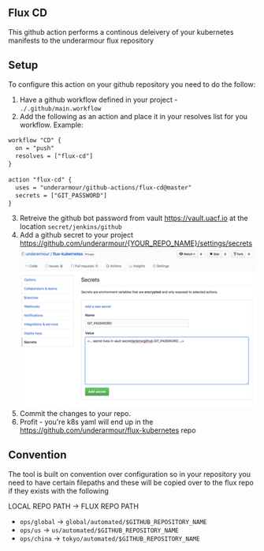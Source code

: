 Flux CD
-------

This github action performs a continous deleivery of your kubernetes manifests to the underarmour flux repository

## Setup

To configure this action on your github repository you need to do the follow:

1. Have a github workflow defined in your project - `./.github/main.workflow`
2. Add the following as an action and place it in your resolves list for you workflow. Example:
```
workflow "CD" {
  on = "push"
  resolves = ["flux-cd"]
}

action "flux-cd" {
  uses = "underarmour/github-actions/flux-cd@master"
  secrets = ["GIT_PASSWORD"]
}
```
3. Retreive the github bot password from vault https://vault.uacf.io at the location `secret/jenkins/github`
4. Add a github secret to your project https://github.com/underarmour/{YOUR_REPO_NAME}/settings/secrets 
![secret image example](./Secret.png)
5. Commit the changes to your repo.
6. Profit - you're k8s yaml will end up in the https://github.com/underarmour/flux-kubernetes repo

## Convention

The tool is built on convention over configuration so in your repository you need to have certain filepaths and these will be copied over to the flux repo if they exists with the following

LOCAL REPO PATH -> FLUX REPO PATH
- `ops/global` -> `global/automated/$GITHUB_REPOSITORY_NAME`
- `ops/us` -> `us/automated/$GITHUB_REPOSITORY_NAME`
- `ops/china` -> `tokyo/automated/$GITHUB_REPOSITORY_NAME`